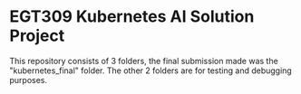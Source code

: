 # EGT309 Kubernetes AI Solution Project

This repository consists of 3 folders, the final submission made was the "kubernetes_final" folder. The other 2 folders are for testing and debugging purposes.
